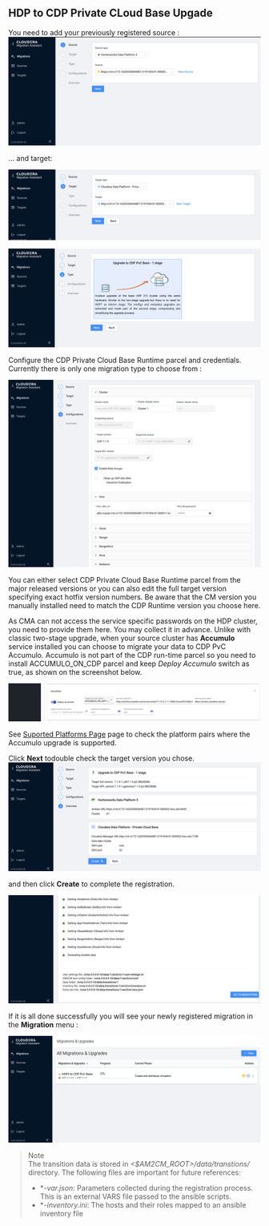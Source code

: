 ## HDP to CDP Private CLoud Base Upgade

You need to add your previously registered source :
![CMA-New Migration-Source](images/cma_new_migration_source_hdp.png)

... and target:

![CMA-New Migration-Target](images/cma_new_migration_target_hdp.png)

![CMA-New Migration-Type](images/cma_new_migration_type_hdp.png)


Configure the CDP Private Cloud Base Runtime parcel and credentials.
Currently there is only one migration type to choose from :

![CMA-New Migration-Type](images/cma_new_migration_configuration_hdp.png)

You can either select CDP Private Cloud Base Runtime parcel from the major released versions or you can also edit the full target version specifying exact hotfix version numbers.  Be aware that the CM version you manually installed need to match the CDP Runtime version you choose here.

As CMA can not access the service specific passwords on the HDP cluster,  you need to provide them here. You may collect it in advance.
Unlike with classic two-stage upgrade, when your source cluster has __Accumulo__ service
installed you can choose to migrate your data to CDP PvC Accumulo. Accumulo is not part of the 
CDP run-time parcel so you need to install ACCUMULO_ON_CDP parcel and keep _Deploy Accumulo_ switch 
as true, as shown on the screenshot below. 

![onestageupgrade1.png](images/accumulo_registration.png)

See [Suported Platforms Page](supported-platforms.md) page
to check the platform pairs where the Accumulo upgrade is supported.

Click __Next__ todouble check the target version you chose.
![CMA-New Migration-Type](images/cma_new_migration_overview_hdp.png)

 and then click __Create__ to complete the registration.

![CMA-New Migration-Type](images/cma_new_migration_final_hdp.png)

If it is all done successfully you will see your newly registered migration in the __Migration__ menu :

![CMA Source List](images/cma_migrations_hdp.png)

> Note\
> The transition data is stored in _<$AM2CM_ROOT>/data/transtions/<Transition ID>_ directory. The following files are important for future references:
> * \*_<TID>-var.json_: Parameters collected during the registration process. This is an external VARS file passed to the ansible scripts.
> * \*_<TID>-inventory.ini_: The hosts and their roles mapped to an ansible inventory file
